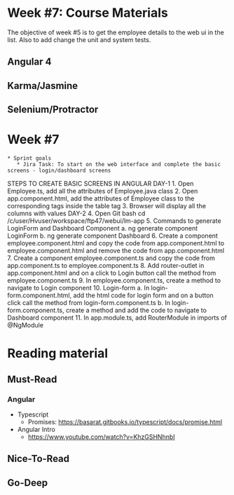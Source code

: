 # Week #7: Course Materials

The objective of week #5 is to get the employee details to the web ui in the list. Also to add change the unit and system tests.

## Angular 4

## Karma/Jasmine

## Selenium/Protractor

# Week #7

    * Sprint goals
       * Jira Task: To start on the web interface and complete the basic screens - login/dashboard screens
       
STEPS TO CREATE BASIC SCREENS IN ANGULAR
DAY-1
      1.	Open Employee.ts, add all the attributes of Employee.java class
      2.	Open app.component.html, add the attributes of Employee class to the corresponding tags inside the table tag
      3.	Browser will display all the columns with values
DAY-2
      4.	Open Git bash
            cd  /c/user/Hvuser/workspace/ftp47/webui/lm-app
      5.	Commands to generate LoginForm and Dashboard Component
            a.	ng generate component LoginForm
            b.	ng generate component Dashboard
      6.	Create a component employee.component.html and copy the code  from app.component.html       to employee.component.html and remove the code from app.component.html
      7.	Create a component employee.component.ts and copy the code from app.component.ts to         employee.component.ts
      8.	Add router-outlet in app.component.html and on a click to Login button  call the            method from employee.component.ts
      9.	In employee.component.ts, create a method to navigate to Login component
      10.	Login-form
            a.	In login-form.component.html, add the html code for login form and on a button click call the method from login-form.component.ts
            b.	In login-form.component.ts, create a method and add the code to navigate to Dashboard component
      11.	In app.module.ts, add RouterModule in imports of @NgModule


   
     
# Reading material

## Must-Read

### Angular
  * Typescript
    * Promises: https://basarat.gitbooks.io/typescript/docs/promise.html
  * Angular Intro
    * https://www.youtube.com/watch?v=KhzGSHNhnbI

## Nice-To-Read

## Go-Deep

  
